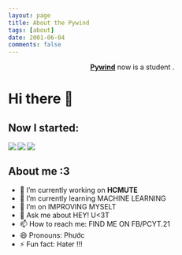 ```yaml
---
layout: page
title: About the Pywind
tags: [about]
date: 2001-06-04
comments: false
---
```

    
<center><a href="https://pywind.github.io"><b>Pywind</b></a> now is a student .</center>

# Hi there 👋

## Now I started:
<a href="#" align="left">
<img align="left" src="https://img.shields.io/badge/-Python-333?style=flat-square&logo=Python&logoColor=fff">
<img align="left" src="https://img.shields.io/badge/-C/C++-c14438?style=flat-square&logo=C&logoColor=fff">
</a>

<a href="#">
<img align="center" src="https://github-readme-stats.vercel.app/api?username=pywind">
</a>

## About me :3

* 🔭 I’m currently working on **HCMUTE**
* 🌱 I’m currently learning MACHINE LEARNING
* 👯 I’m on IMPROVING MYSELT
* 💬 Ask me about HEY! U<3T
* 📫 How to reach me: FIND ME ON FB/PCYT.21 
* 😄 Pronouns: Phước
* ⚡ Fun fact: Hater !!!



